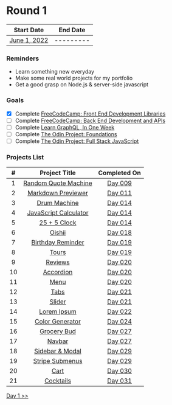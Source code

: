 # Round 1

|        Start Date         | End Date  |
| :-----------------------: | :-------: |
| [June 1, 2022](day001.md) | --------- |

### Reminders

- Learn something new everyday
- Make some real world projects for my portfolio
- Get a good grasp on Node.js & server-side javascript

### Goals

- [x] Complete [FreeCodeCamp: Front End Development Libraries](https://www.freecodecamp.org/learn/front-end-development-libraries/)
- [ ] Complete [FreeCodeCamp: Back End Development and APIs](https://www.freecodecamp.org/learn/back-end-development-and-apis/)
- [ ] Complete [Learn GraphQL, In One Week](https://oneweekgraphql.com)
- [ ] Complete [The Odin Project: Foundations](https://www.theodinproject.com/paths/foundations/courses/foundations)
- [ ] Complete [The Odin Project: Full Stack JavaScript](https://www.theodinproject.com/paths/full-stack-javascript)

### Projects List

|  #  |                              Project Title                              |     Completed On     |
| :-: | :---------------------------------------------------------------------: | :------------------: |
|  1  |  [Random Quote Machine](https://github.com/plskx/random-quote-machine)  | [Day 009](day009.md) |
|  2  |    [Markdown Previewer](https://github.com/plskx/markdown-previewer)    | [Day 011](day011.md) |
|  3  |          [Drum Machine](https://github.com/plskx/drum-machine)          | [Day 014](day014.md) |
|  4  | [JavaScript Calculator](https://github.com/plskx/javascript-calculator) | [Day 014](day014.md) |
|  5  |           [25 + 5 Clock](https://github.com/plskx/25-5-Clock)           | [Day 014](day014.md) |
|  6  |               [Oishii](https://github.com/plskz/oishii/)                | [Day 018](day018.md) |
|  7  |      [Birthday Reminder](https://github.com/plskz/react-projects)       | [Day 019](day019.md) |
|  8  |            [Tours](https://github.com/plskz/react-projects)             | [Day 019](day019.md) |
|  9  |           [Reviews](https://github.com/plskz/react-projects)            | [Day 020](day020.md) |
| 10  |          [Accordion](https://github.com/plskz/react-projects)           | [Day 020](day020.md) |
| 11  |             [Menu](https://github.com/plskz/react-projects)             | [Day 020](day020.md) |
| 12  |             [Tabs](https://github.com/plskz/react-projects)             | [Day 021](day021.md) |
| 13  |            [Slider](https://github.com/plskz/react-projects)            | [Day 021](day021.md) |
| 14  |         [Lorem Ipsum](https://github.com/plskz/react-projects)          | [Day 022](day022.md) |
| 15  |       [Color Generator](https://github.com/plskz/react-projects)        | [Day 024](day024.md) |
| 16  |         [Grocery Bud](https://github.com/plskz/react-projects)          | [Day 027](day027.md) |
| 17  |            [Navbar](https://github.com/plskz/react-projects)            | [Day 027](day027.md) |
| 18  |       [Sidebar & Modal](https://github.com/plskz/react-projects)        | [Day 029](day029.md) |
| 19  |       [Stripe Submenus](https://github.com/plskz/react-projects)        | [Day 029](day029.md) |
| 20  |             [Cart](https://github.com/plskz/react-projects)             | [Day 030](day030.md) |
| 21  |          [Cocktails](https://github.com/plskz/react-projects)           | [Day 031](day031.md) |

[Day 1 >>](day001.md)
